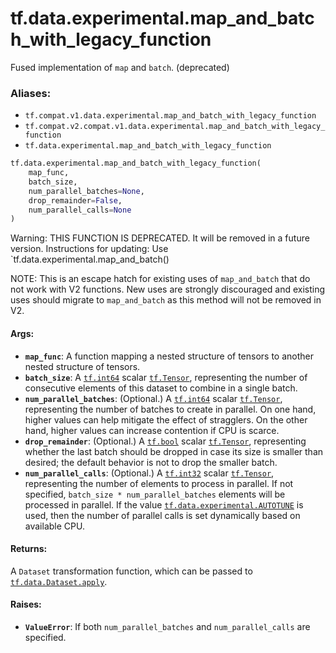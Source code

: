 <div itemscope itemtype="http://developers.google.com/ReferenceObject">
<meta itemprop="name" content="tf.data.experimental.map_and_batch_with_legacy_function" />
<meta itemprop="path" content="Stable" />
</div>

# tf.data.experimental.map_and_batch_with_legacy_function

Fused implementation of `map` and `batch`. (deprecated)

### Aliases:

* `tf.compat.v1.data.experimental.map_and_batch_with_legacy_function`
* `tf.compat.v2.compat.v1.data.experimental.map_and_batch_with_legacy_function`
* `tf.data.experimental.map_and_batch_with_legacy_function`

``` python
tf.data.experimental.map_and_batch_with_legacy_function(
    map_func,
    batch_size,
    num_parallel_batches=None,
    drop_remainder=False,
    num_parallel_calls=None
)
```

<!-- Placeholder for "Used in" -->

Warning: THIS FUNCTION IS DEPRECATED. It will be removed in a future version.
Instructions for updating:
Use `tf.data.experimental.map_and_batch()

NOTE: This is an escape hatch for existing uses of `map_and_batch` that do not
work with V2 functions. New uses are strongly discouraged and existing uses
should migrate to `map_and_batch` as this method will not be removed in V2.

#### Args:


* <b>`map_func`</b>: A function mapping a nested structure of tensors to another
  nested structure of tensors.
* <b>`batch_size`</b>: A <a href="../../../tf.md#int64"><code>tf.int64</code></a> scalar <a href="../../../tf/Tensor.md"><code>tf.Tensor</code></a>, representing the number of
  consecutive elements of this dataset to combine in a single batch.
* <b>`num_parallel_batches`</b>: (Optional.) A <a href="../../../tf.md#int64"><code>tf.int64</code></a> scalar <a href="../../../tf/Tensor.md"><code>tf.Tensor</code></a>,
  representing the number of batches to create in parallel. On one hand,
  higher values can help mitigate the effect of stragglers. On the other
  hand, higher values can increase contention if CPU is scarce.
* <b>`drop_remainder`</b>: (Optional.) A <a href="../../../tf.md#bool"><code>tf.bool</code></a> scalar <a href="../../../tf/Tensor.md"><code>tf.Tensor</code></a>, representing
  whether the last batch should be dropped in case its size is smaller than
  desired; the default behavior is not to drop the smaller batch.
* <b>`num_parallel_calls`</b>: (Optional.) A <a href="../../../tf.md#int32"><code>tf.int32</code></a> scalar <a href="../../../tf/Tensor.md"><code>tf.Tensor</code></a>,
  representing the number of elements to process in parallel. If not
  specified, `batch_size * num_parallel_batches` elements will be processed
  in parallel. If the value <a href="../../../tf/data/experimental.md#AUTOTUNE"><code>tf.data.experimental.AUTOTUNE</code></a> is used, then
  the number of parallel calls is set dynamically based on available CPU.


#### Returns:

A `Dataset` transformation function, which can be passed to
<a href="../../../tf/data/Dataset.md#apply"><code>tf.data.Dataset.apply</code></a>.



#### Raises:


* <b>`ValueError`</b>: If both `num_parallel_batches` and `num_parallel_calls` are
  specified.
